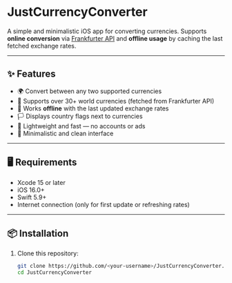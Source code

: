 # JustCurrencyConverter

A simple and minimalistic iOS app for converting currencies.
Supports **online conversion** via [Frankfurter API](https://www.frankfurter.app/) and **offline usage** by caching the last fetched exchange rates.

---

## ✨ Features
- 🌍 Convert between any two supported currencies
- 📲 Supports over 30+ world currencies (fetched from Frankfurter API)
- 📡 Works **offline** with the last updated exchange rates
- 🏳️ Displays country flags next to currencies
- 💨 Lightweight and fast — no accounts or ads
- 🎨 Minimalistic and clean interface

---

## 🖥️ Requirements
- Xcode 15 or later
- iOS 16.0+
- Swift 5.9+
- Internet connection (only for first update or refreshing rates)

---

## 📦 Installation
1. Clone this repository:
   ```bash
   git clone https://github.com/<your-username>/JustCurrencyConverter.git
   cd JustCurrencyConverter
